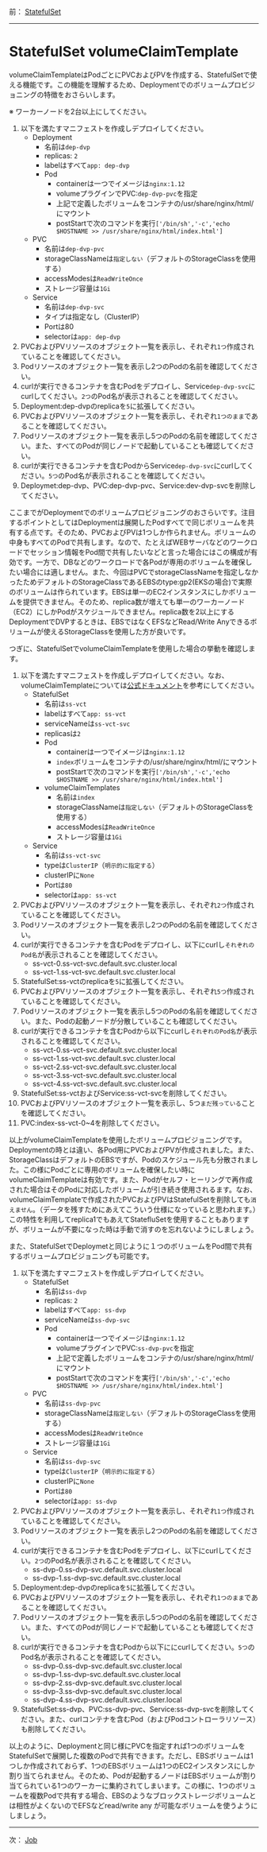 前： [StatefulSet](StatefulSet.md)  

---

# StatefulSet volumeClaimTemplate
volumeClaimTemplateはPodごとにPVCおよびPVを作成する、StatefulSetで使える機能です。この機能を理解するため、Deploymentでのボリュームプロビジョニングの特徴をおさらいします。

※ ワーカーノードを2台以上にしてください。

1. 以下を満たすマニフェストを作成しデプロイしてください。
   - Deployment
     - 名前は``dep-dvp``
     - replicas: ``2``
     - labelはすべて``app: dep-dvp``
     - Pod
       - containerは一つでイメージは``nginx:1.12``
       - volumeプラグインでPVC:``dep-dvp-pvc``を指定
       - 上記で定義したボリュームをコンテナの/usr/share/nginx/html/にマウント
       - postStartで次のコマンドを実行``['/bin/sh','-c','echo $HOSTNAME >> /usr/share/nginx/html/index.html']``
   - PVC
     - 名前は``dep-dvp-pvc``
     - storageClassNameは``指定しない``（デフォルトのStorageClassを使用する）
     - accessModesは``ReadWriteOnce``
     - ストレージ容量は``1Gi``
   - Service
     - 名前は``dep-dvp-svc``
     - タイプは指定なし（ClusterIP）
     - Portは80
     - selectorは``app: dep-dvp``
2. PVCおよびPVリソースのオブジェクト一覧を表示し、それぞれ``1つ``作成されていることを確認してください。
3. Podリソースのオブジェクト一覧を表示し2つのPodの名前を確認してください。
4. curlが実行できるコンテナを含むPodをデプロイし、Service``dep-dvp-svc``にcurlしてください。``2つ``のPod名が表示されることを確認してください。
5. Deployment:dep-dvpのreplicaを``5``に拡張してください。
6. PVCおよびPVリソースのオブジェクト一覧を表示し、それぞれ``1つのまま``であることを確認してください。
7. Podリソースのオブジェクト一覧を表示し5つのPodの名前を確認してください。また、すべてのPodが同じノードで起動していることも確認してください。
8. curlが実行できるコンテナを含むPodからService``dep-dvp-svc``にcurlしてください。``5つ``のPod名が表示されることを確認してください。
9.  Deploymet:dep-dvp、PVC:dep-dvp-pvc、Service:dev-dvp-svcを削除してください。

ここまでがDeploymentでのボリュームプロビジョニングのおさらいです。注目するポイントとしてはDeploymentは展開したPodすべてで同じボリュームを共有する点です。そのため、PVCおよびPVは1つしか作られません。ボリュームの中身もすべてのPodで共有します。なので、たとえばWEBサーバなどのワークロードでセッション情報をPod間で共有したいなどと言った場合にはこの構成が有効です。一方で、DBなどのワークロードで各Podが専用のボリュームを確保したい場合には適しません。また、今回はPVCでstorageClassNameを指定しなかったためデフォルトのStorageClassであるEBSのtype:gp2(EKSの場合)で実際のボリュームは作られています。EBSは単一のEC2インスタンスにしかボリュームを提供できません。そのため、replica数が増えても単一のワーカーノード（EC2）にしかPodがスケジュールできません。replica数を2以上にするDeploymentでDVPするときは、EBSではなくEFSなどRead/Write Anyできるボリュームが使えるStorageClassを使用した方が良いです。  

つぎに、StatefulSetでvolumeClaimTemplateを使用した場合の挙動を確認します。

1. 以下を満たすマニフェストを作成しデプロイしてください。なお、volumeClaimTemplateについては[公式ドキュメント](https://kubernetes.io/docs/concepts/workloads/controllers/statefulset/#components)を参考にしてください。
   - StatefulSet
     - 名前は``ss-vct``
     - labelはすべて``app: ss-vct``
     - serviceNameは``ss-vct-svc``
     - replicasは``2``
     - Pod
       - containerは一つでイメージは``nginx:1.12``
       - ``index``ボリュームをコンテナの/usr/share/nginx/html/にマウント
       - postStartで次のコマンドを実行``['/bin/sh','-c','echo $HOSTNAME >> /usr/share/nginx/html/index.html']``
     - volumeClaimTemplates
       - 名前は``index``
       - storageClassNameは``指定しない``（デフォルトのStorageClassを使用する）
       - accessModesは``ReadWriteOnce``
       - ストレージ容量は``1Gi``
   - Service
     - 名前は``ss-vct-svc``
     - typeは``ClusterIP``（``明示的に指定する``）
     - clusterIPに``None``
     - Portは``80``
     - selectorは``app: ss-vct``
2. PVCおよびPVリソースのオブジェクト一覧を表示し、それぞれ``2つ``作成されていることを確認してください。
3. Podリソースのオブジェクト一覧を表示し2つのPodの名前を確認してください。
4. curlが実行できるコンテナを含むPodをデプロイし、以下にcurlし``それぞれのPod名``が表示されることを確認してください。
   - ss-vct-0.ss-vct-svc.default.svc.cluster.local
   - ss-vct-1.ss-vct-svc.default.svc.cluster.local
5. StatefulSet:ss-vctのreplicaを``5``に拡張してください。
6. PVCおよびPVリソースのオブジェクト一覧を表示し、それぞれ``5つ``作成されていることを確認してください。
7. Podリソースのオブジェクト一覧を表示し5つのPodの名前を確認してください。また、Podの起動ノードが分散していることも確認してください。
8. curlが実行できるコンテナを含むPodから以下にcurlし``それぞれのPod名``が表示されることを確認してください。
   - ss-vct-0.ss-vct-svc.default.svc.cluster.local
   - ss-vct-1.ss-vct-svc.default.svc.cluster.local
   - ss-vct-2.ss-vct-svc.default.svc.cluster.local
   - ss-vct-3.ss-vct-svc.default.svc.cluster.local
   - ss-vct-4.ss-vct-svc.default.svc.cluster.local
9. StatefulSet:ss-vctおよびService:ss-vct-svcを削除してください。
10. PVCおよびPVリソースのオブジェクト一覧を表示し、5つ``まだ残っている``ことを確認してください。
11. PVC:index-ss-vct-0~4を削除してください。

以上がvolumeClaimTemplateを使用したボリュームプロビジョニングです。Deploymentの時とは違い、各Pod用にPVCおよびPVが作成されました。また、StorageClassはデフォルトのEBSですが、Podのスケジュール先も分散されました。この様にPodごとに専用のボリュームを確保したい時にvolumeClaimTemplateは有効です。また、Podがセルフ・ヒーリングで再作成された場合はそのPodに対応したボリュームが引き続き使用されるます。なお、volumeClaimTemplateで作成されたPVCおよびPVはStatefulSetを削除しても``消えません``。（データを残すためにあえてこういう仕様になっていると思われます。）　この特性を利用してreplica1でもあえてStatefluSetを使用することもありますが、ボリュームが不要になった時は手動で消すのを忘れないようにしましょう。

また、StatefulSetでDeploymetと同じように１つのボリュームをPod間で共有するボリュームプロビジョニングも可能です。

1. 以下を満たすマニフェストを作成しデプロイしてください。
   - StatefulSet
     - 名前は``ss-dvp``
     - replicas: ``2``
     - labelはすべて``app: ss-dvp``
     - serviceNameは``ss-dvp-svc``
     - Pod
       - containerは一つでイメージは``nginx:1.12``
       - volumeプラグインでPVC:``ss-dvp-pvc``を指定
       - 上記で定義したボリュームをコンテナの/usr/share/nginx/html/にマウント
       - postStartで次のコマンドを実行``['/bin/sh','-c','echo $HOSTNAME >> /usr/share/nginx/html/index.html']``
   - PVC
     - 名前は``ss-dvp-pvc``
     - storageClassNameは``指定しない``（デフォルトのStorageClassを使用する）
     - accessModesは``ReadWriteOnce``
     - ストレージ容量は``1Gi``
   - Service
     - 名前は``ss-dvp-svc``
     - typeは``ClusterIP``（``明示的に指定する``）
     - clusterIPに``None``
     - Portは``80``
     - selectorは``app: ss-dvp``
2. PVCおよびPVリソースのオブジェクト一覧を表示し、それぞれ``1つ``作成されていることを確認してください。
3. Podリソースのオブジェクト一覧を表示し2つのPodの名前を確認してください。
4. curlが実行できるコンテナを含むPodをデプロイし、以下にcurlしてください。``2つ``のPod名が表示されることを確認してください。
   - ss-dvp-0.ss-dvp-svc.default.svc.cluster.local
   - ss-dvp-1.ss-dvp-svc.default.svc.cluster.local
5. Deployment:dep-dvpのreplicaを``5``に拡張してください。
6. PVCおよびPVリソースのオブジェクト一覧を表示し、それぞれ``1つのまま``であることを確認してください。
7. Podリソースのオブジェクト一覧を表示し5つのPodの名前を確認してください。また、すべてのPodが同じノードで起動していることも確認してください。
8. curlが実行できるコンテナを含むPodから以下ににcurlしてください。``5つ``のPod名が表示されることを確認してください。
   - ss-dvp-0.ss-dvp-svc.default.svc.cluster.local
   - ss-dvp-1.ss-dvp-svc.default.svc.cluster.local
   - ss-dvp-2.ss-dvp-svc.default.svc.cluster.local
   - ss-dvp-3.ss-dvp-svc.default.svc.cluster.local
   - ss-dvp-4.ss-dvp-svc.default.svc.cluster.local
9. StatefulSet:ss-dvp、PVC:ss-dvp-pvc、Service:ss-dvp-svcを削除してください。また、curlコンテナを含むPod（およびPodコントローラリソース）も削除してください。

以上のように、Deploymentと同じ様にPVCを指定すれば1つのボリュームをStatefulSetで展開した複数のPodで共有できます。ただし、EBSボリュームは1つしか作成されておらず、1つのEBSボリュームは1つのEC2インスタンスにしか割り当てられません。そのため、Podが起動するノードはEBSボリュームが割り当てられている1つのワーカーに集約されてしまいます。この様に、1つのボリュームを複数Podで共有する場合、EBSのようなブロックストレージボリュームとは相性がよくないのでEFSなどread/write any が可能なボリュームを使うようにしましょう。

---

次： [Job](Job.md)  
